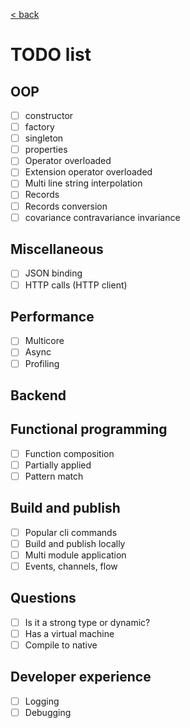 [< back](../README.md)

# TODO list


## OOP
- [ ] constructor
- [ ] factory
- [ ] singleton
- [ ] properties
- [ ] Operator overloaded
- [ ] Extension operator overloaded
- [ ] Multi line string interpolation
- [ ] Records
- [ ] Records conversion
- [ ] covariance contravariance invariance

## Miscellaneous
- [ ] JSON binding
- [ ] HTTP calls (HTTP client)
 
## Performance
- [ ] Multicore
- [ ] Async
- [ ] Profiling

## Backend

## Functional programming
- [ ] Function composition
- [ ] Partially applied
- [ ] Pattern match

## Build and publish

- [ ] Popular cli commands
- [ ] Build and publish locally
- [ ] Multi module application
- [ ] Events, channels, flow

## Questions
- [ ] Is it a strong type or dynamic?
- [ ] Has a virtual machine
- [ ] Compile to native

## Developer experience

- [ ] Logging
- [ ] Debugging